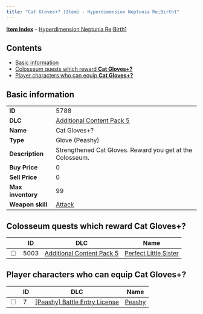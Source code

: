 ```yaml
---
title: "Cat Gloves+? (Item) - Hyperdimension Neptunia Re;Birth1"
---
```


[**Item Index**](/neptunia/rb1/item/index.html) - [Hyperdimension Neptunia Re;Birth1](/neptunia/rb1)

## Contents

- [Basic information](#basic-information)
- [Colosseum quests which reward **Cat Gloves+?**](#colosseum-quests-which-reward-cat-gloves)
- [Player characters who can equip **Cat Gloves+?**](#player-characters-who-can-equip-cat-gloves)

## Basic information

|   |   |
| -- | -- |
| **ID** | 5788 |
| **DLC** | [Additional Content Pack 5](/neptunia/rb1/dlc/14-pack5.html) |
| **Name** | Cat Gloves+? |
| **Type** | Glove (Peashy) |
| **Description** | Strengthened Cat Gloves. Reward you get at the Colosseum. |
| **Buy Price** | 0 |
| **Sell Price** | 0 |
| **Max inventory** | 99 |
| **Weapon skill** | [Attack](/neptunia/rb1/skill/8-1201-attack.html) |

## Colosseum quests which reward **Cat Gloves+?**

|    | ID | DLC | Name |
| -- | -- | --- | ---- |
| <input type="checkbox" id="rb1-colosseum-14-5003" class="trackbox" /> | 5003 | [Additional Content Pack 5](/neptunia/rb1/dlc/14-pack5.html) | [Perfect Little Sister](/neptunia/rb1/colosseum/14-5003-perfect-little-sister.html) |

## Player characters who can equip **Cat Gloves+?**

|    | ID | DLC | Name |
| -- | -- | --- | ---- |
| <input type="checkbox" id="rb1-player-8-7" class="trackbox" /> | 7 | [[Peashy] Battle Entry License](/neptunia/rb1/dlc/8-peashy.html) | [Peashy](/neptunia/rb1/player/8-7-peashy.html) |